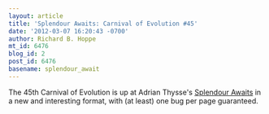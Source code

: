 ```yaml
---
layout: article
title: 'Splendour Awaits: Carnival of Evolution #45'
date: '2012-03-07 16:20:43 -0700'
author: Richard B. Hoppe
mt_id: 6476
blog_id: 2
post_id: 6476
basename: splendour_await
---
```

The 45th Carnival of Evolution is up at Adrian Thysse's [Splendour Awaits](http://bugs.adrianthysse.com/2012/03/carnival-of-evolution-45/) in a new and interesting format, with (at least) one bug per page guaranteed.
